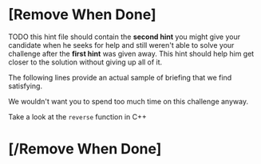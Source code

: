 # [Remove When Done]
TODO this hint file should contain the **second hint** you might give your candidate when he seeks for help and still weren't able to solve your challenge after the **first hint** was given away.
This hint should help him get closer to the solution without giving up all of it.

The following lines provide an actual sample of briefing that we find satisfying.

We wouldn't want you to spend too much time on this challenge anyway.

Take a look at the `reverse` function in C++

# [/Remove When Done]
